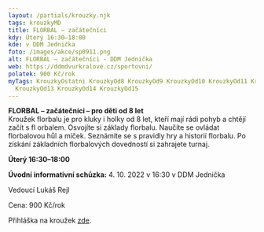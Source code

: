 ```yaml
---
layout: /partials/krouzky.njk
tags: krouzkyMD
title: FLORBAL – začátečníci
kdy: Úterý 16:30–18:00
kde: v DDM Jednička
foto: /images/akce/sp0911.png
alt: FLORBAL – začátečníci - DDM Jednička
web: https://ddmdvurkralove.cz/sportovni/
polatek: 900 Kč/rok
myTags: KrouzkyOstatni KrouzkyOd8 KrouzkyOd9 KrouzkyOd10 KrouzkyOd11 KrouzkyOd12
  KrouzkyOd13 KrouzkyOd14 KrouzkyOd15
---
```

<!--StartFragment-->

**FLORBAL – začátečníci – pro děti od 8 let**\
Kroužek florbalu je pro kluky i holky od 8 let, kteří mají rádi pohyb a chtějí začít s fl orbalem. Osvojíte si základy florbalu. Naučíte se ovládat florbalovou hůl a míček. Seznámíte se s pravidly hry a historií florbalu. Po získání základních florbalových dovedností si zahrajete turnaj.

**Úterý 16:30–18:00**

**Úvodní informativní schůzka:** 4. 10. 2022 v 16:30 v DDM Jednička

Vedoucí Lukáš Rejl

Cena: 900 Kč/rok

Přihláška na kroužek [zde](https://ddmdvurkralove.cz/prihlaska/).

<!--EndFragment-->
